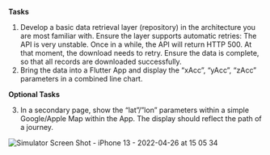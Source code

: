 **Tasks**
  1. Develop a basic data retrieval layer (repository) in the architecture you are most
familiar with. Ensure the layer supports automatic retries:
The API is very unstable. Once in a while, the API will return HTTP 500. At that
moment, the download needs to retry. Ensure the data is complete, so that all
records are downloaded successfully.
  2. Bring the data into a Flutter App and display the “xAcc”, “yAcc”,
“zAcc” parameters in a combined line chart.

**Optional Tasks**

  3. In a secondary page, show the “lat”/”lon” parameters within a
simple Google/Apple Map within the App. The display should reflect the path of a
journey.

![Simulator Screen Shot - iPhone 13 - 2022-04-26 at 15 05 34](https://user-images.githubusercontent.com/60172172/165320075-89c58184-dc9f-427f-bdbb-673b08dcdeea.png)
